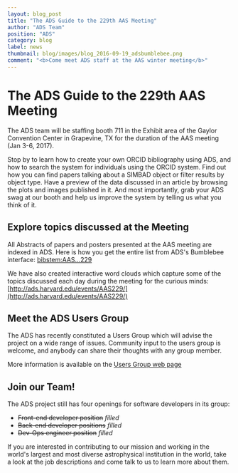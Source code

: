 ```yaml
---
layout: blog_post
title: "The ADS Guide to the 229th AAS Meeting"
author: "ADS Team"
position: "ADS"
category: blog
label: news
thumbnail: blog/images/blog_2016-09-19_adsbumblebee.png
comment: "<b>Come meet ADS staff at the AAS winter meeting</b>"
---
```


# The ADS Guide to the 229th AAS Meeting

The ADS team will be staffing booth 711 in the Exhibit area of the Gaylor Convention Center in Grapevine, TX for the duration of the AAS meeting (Jan 3-6, 2017).  

Stop by to learn how to create your own ORCID bibliography using ADS, and how to search the system for individuals using the ORCID system.  Find out how you can find papers talking about a SIMBAD object or filter results by object type.  Have a preview of the data discussed in an article by browsing the plots and images published in it.  And most importantly, grab your ADS swag at our booth and help us improve the system by telling us what you think of it.

## Explore topics discussed at the Meeting

All Abstracts of papers and posters presented at the AAS meeting are indexed in ADS.
Here is how you get the entire list from ADS's Bumblebee interface:
[bibstem:AAS...229](https://ui.adsabs.harvard.edu/#search/q=bibstem%3AAAS...229&sort=date%20desc%2C%20bibcode%20desc)

We have also created interactive word clouds which capture some of the topics
discussed each day during the meeting for the curious minds:
[http://ads.harvard.edu/events/AAS229/](http://ads.harvard.edu/events/AAS229/)

## Meet the ADS Users Group

The ADS has recently constituted a Users Group which will advise the project
on a wide range of issues.  Community input to the users group is welcome,
and anybody can share their thoughts with any group member.  

More information is available on the
[Users Group web page](../../about/adsug/)

## Join our Team!

The ADS project still has four openings for software developers in its group:

  * ~~Front-end developer position~~ *filled*
  * ~~Back-end developer positions~~ *filled*
  * ~~Dev-Ops engineer position~~ *filled*

If you are interested in contributing to our mission and working in the
world's largest and most diverse astrophysical institution in the world,
take a look at the job descriptions and come talk to us to learn more
about them.
